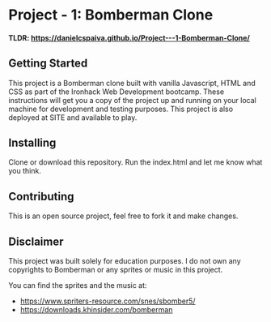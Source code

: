 # Project - 1: Bomberman Clone
#### TLDR: https://danielcspaiva.github.io/Project---1-Bomberman-Clone/
 
## Getting Started
This project is a Bomberman clone built with vanilla Javascript, HTML and CSS as part of the Ironhack Web Development bootcamp. These instructions will get you a copy of the project up and running on your local machine for development and testing purposes. This project is also deployed at SITE and available to play.

## Installing

Clone or download this repository. Run the index.html and let me know what you think.

## Contributing

This is an open source project, feel free to fork it and make changes.

## Disclaimer

This project was built solely for education purposes. I do not own any copyrights to Bomberman or any sprites or music in this project.

You can find the sprites and the music at: 
* https://www.spriters-resource.com/snes/sbomber5/
* https://downloads.khinsider.com/bomberman

